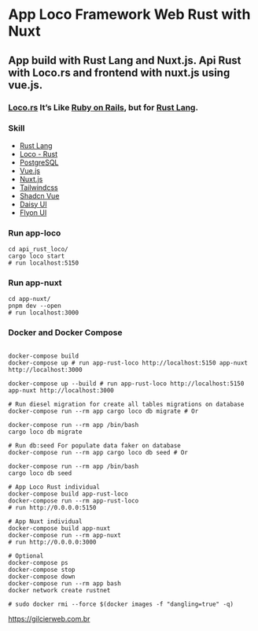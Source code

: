 # App Loco Framework Web Rust with Nuxt
## App build with Rust Lang and Nuxt.js. Api Rust with Loco.rs and frontend with nuxt.js using vue.js.

### [Loco.rs](https://loco.rs/) It’s Like [Ruby on Rails](https://rubyonrails.org/), but for [Rust Lang](https://www.rust-lang.org/). 

### Skill

- [Rust Lang](https://www.rust-lang.org/)
- [Loco - Rust](https://loco.rs/)
- [PostgreSQL](https://www.postgresql.org/)
- [Vue.js](https://vuejs.org/)
- [Nuxt.js](https://nuxt.com/)
- [Tailwindcss](https://tailwindcss.com/)
- [Shadcn Vue](https://www.shadcn-vue.com/)
- [Daisy UI](https://daisyui.com/)
- [Flyon UI](https://flyonui.com/)

### Run app-loco

```shell
cd api_rust_loco/
cargo loco start
# run localhost:5150

```

### Run app-nuxt

```shell
cd app-nuxt/
pnpm dev --open
# run localhost:3000

```

### Docker and Docker Compose

```shell

docker-compose build
docker-compose up # run app-rust-loco http://localhost:5150 app-nuxt http://localhost:3000

docker-compose up --build # run app-rust-loco http://localhost:5150 app-nuxt http://localhost:3000

# Run diesel migration for create all tables migrations on database
docker-compose run --rm app cargo loco db migrate # Or

docker-compose run --rm app /bin/bash
cargo loco db migrate

# Run db:seed For populate data faker on database
docker-compose run --rm app cargo loco db seed # Or

docker-compose run --rm app /bin/bash
cargo loco db seed

# App Loco Rust individual
docker-compose build app-rust-loco
docker-compose run --rm app-rust-loco
# run http://0.0.0.0:5150

# App Nuxt individual
docker-compose build app-nuxt
docker-compose run --rm app-nuxt
# run http://0.0.0.0:3000

# Optional
docker-compose ps
docker-compose stop
docker-compose down
docker-compose run --rm app bash
docker network create rustnet

# sudo docker rmi --force $(docker images -f "dangling=true" -q)

```


https://gilcierweb.com.br
